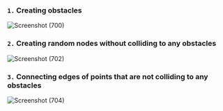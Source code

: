 ### `1.` Creating obstacles

![Screenshot (700)](https://user-images.githubusercontent.com/91827137/184396244-79c9f07b-3d6a-47aa-aea7-e559e3dd9836.png)

### `2.` Creating random nodes without colliding to any obstacles
![Screenshot (702)](https://user-images.githubusercontent.com/91827137/184396775-7e3f9337-6195-4a16-aaf3-dca4dde84e71.png)

### `3.` Connecting edges of points that are not colliding to any obstacles
![Screenshot (704)](https://user-images.githubusercontent.com/91827137/184397168-fbea0b6f-2bf4-4ad5-87a1-1b162973876d.png)
